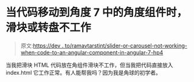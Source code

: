 # 当代码移动到角度 7 中的角度组件时，滑块或转盘不工作

> 原文:[https://dev . to/ramavtarstint/slider-or-carousel-not-working-when-code-to-an-angular-component-in-angular-7-hp4](https://dev.to/ramavtarstint/slider-or-carousel-not-working-when-code-is-moved-to-an-angular-component-in-angular-7-hp4)

当我把滑块 HTML 代码放在角组件滑块不工作，但当我把代码直接放入 index.html 它工作正常。有人能帮我吗？因为我是角球的初学者。